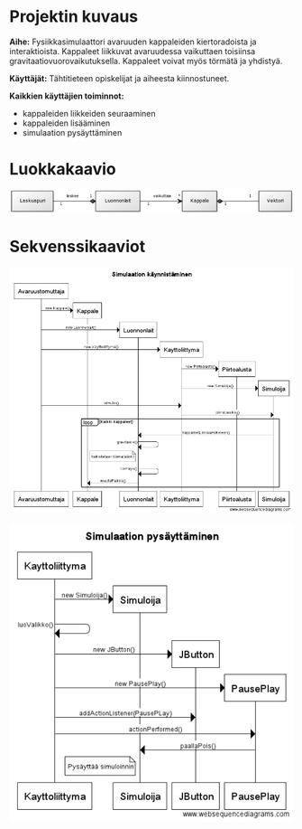 # Projektin kuvaus

**Aihe:** Fysiikkasimulaattori avaruuden kappaleiden kiertoradoista ja interaktioista. 
Kappaleet liikkuvat avaruudessa vaikuttaen toisiinsa gravitaatiovuorovaikutuksella. Kappaleet voivat myös törmätä ja yhdistyä.

**Käyttäjät:** Tähtitieteen opiskelijat ja aiheesta kiinnostuneet.

**Kaikkien käyttäjien toiminnot:** 

* kappaleiden liikkeiden seuraaminen
* kappaleiden lisääminen
* simulaation pysäyttäminen


# Luokkakaavio

![Luokkakaavio](https://github.com/NailoTB/Avaruustomuttaja/blob/master/dokumentaatio/luokkakaavio.png)


# Sekvenssikaaviot

![SimulaationKaynnistaminen](https://github.com/NailoTB/Avaruustomuttaja/blob/master/dokumentaatio/sekvenssi_simulaationKaynnistaminen.png)

![SimulaationPysayttaminen](https://github.com/NailoTB/Avaruustomuttaja/blob/master/dokumentaatio/sekvenssi_simulaationPysayttaminen.png)
